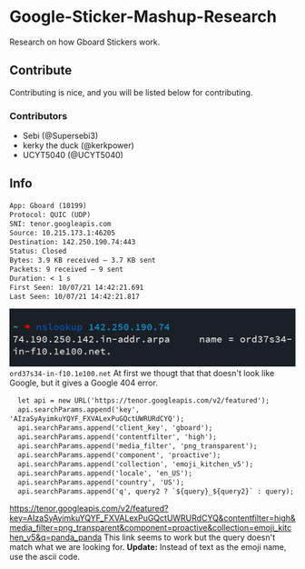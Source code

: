 # Google-Sticker-Mashup-Research
Research on how Gboard Stickers work.
## Contribute
Contributing is nice, and you will be listed below for contributing.
### Contributors
- Sebi (@Supersebi3)
- kerky the duck (@kerkpower)
- UCYT5040 (@UCYT5040)
## Info
```
App: Gboard (10199)
Protocol: QUIC (UDP)
SNI: tenor.googleapis.com
Source: 10.215.173.1:46205
Destination: 142.250.190.74:443
Status: Closed
Bytes: 3.9 KB received — 3.7 KB sent
Packets: 9 received — 9 sent
Duration: < 1 s
First Seen: 10/07/21 14:42:21.691
Last Seen: 10/07/21 14:42:21.817
```
![](https://github.com/UCYT5040/Google-Sticker-Mashup-Research/blob/main/img/nslookup.jpg?raw=true)
`ord37s34-in-f10.1e100.net`
At first we thougt that that doesn't look like Google, but it gives a Google 404 error.
```
  let api = new URL('https://tenor.googleapis.com/v2/featured');
  api.searchParams.append('key', 'AIzaSyAyimkuYQYF_FXVALexPuGQctUWRURdCYQ');
  api.searchParams.append('client_key', 'gboard');
  api.searchParams.append('contentfilter', 'high');
  api.searchParams.append('media_filter', 'png_transparent');
  api.searchParams.append('component', 'proactive');
  api.searchParams.append('collection', 'emoji_kitchen_v5');
  api.searchParams.append('locale', 'en_US');
  api.searchParams.append('country', 'US');
  api.searchParams.append('q', query2 ? `${query}_${query2}` : query);
```
https://tenor.googleapis.com/v2/featured?key=AIzaSyAyimkuYQYF_FXVALexPuGQctUWRURdCYQ&contentfilter=high&media_filter=png_transparent&component=proactive&collection=emoji_kitchen_v5&q=panda_panda
This link seems to work but the query doesn't match what we are looking for.
**Update:**
Instead of text as the emoji name, use the ascii code.
